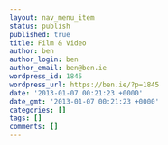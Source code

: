 ```yaml
---
layout: nav_menu_item
status: publish
published: true
title: Film & Video
author: ben
author_login: ben
author_email: ben@ben.ie
wordpress_id: 1845
wordpress_url: https://ben.ie/?p=1845
date: '2013-01-07 00:21:23 +0000'
date_gmt: '2013-01-07 00:21:23 +0000'
categories: []
tags: []
comments: []
---
```


